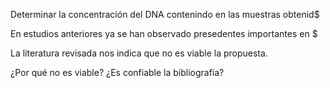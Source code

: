 Determinar la concentración del DNA contenindo en las muestras obtenid$

En estudios anteriores ya se han observado presedentes importantes en $

La literatura revisada nos indica que no es viable la propuesta.

¿Por qué no es viable?
¿Es confiable la bibliografía?
